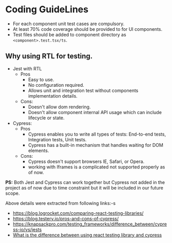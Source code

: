 # Coding GuideLines

- For each component unit test cases are compulsory.
- At least 70% code coverage should be provided to for UI components.
- Test files should be added to component directory as `<component>.test.tsx/ts`.
## Why using RTL for testing.

- Jest with RTL
  - Pros
    - Easy to use.
    - No configuration required.
    - Allows unit and integration test without components implementation details.
  - Cons:
    - Doesn't allow dom rendering.
    - Doesn't allow component internal API usage which can include lifecycle or state.
- Cypress:
  - Pros
    - Cypress enables you to write all types of tests: End-to-end tests, Integration tests, Unit tests.
    - Cypress has a built-in mechanism that handles waiting for DOM elements.
  - Cons:
    - Cypress doesn't support browsers IE, Safari, or Opera.
    - working with Iframes is a complicated not supported properly as of now.

**PS:** Both Jest and Cypress can work together but Cypress not added in the project as of now due to time constraint but it will be included in our future scope.

Above details were extracted from following links:-s

- https://blog.logrocket.com/comparing-react-testing-libraries/
- https://blog.testery.io/pros-and-cons-of-cypress/
- https://knapsackpro.com/testing_frameworks/difference_between/cypress-io/vs/jests
- [What is the difference between using react testing library and cypress](https://stackoverflow.com/questions/59162638/what-is-the-difference-between-using-react-testing-library-and-cypress)
